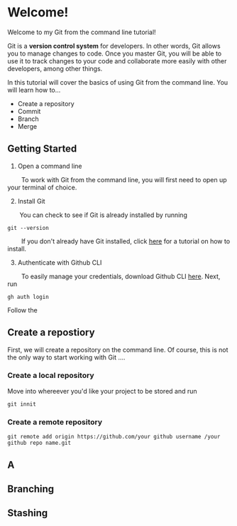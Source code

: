 # Welcome!
Welcome to my Git from the command line tutorial!

Git is a **version control system** for developers. In other words, Git allows you to manage changes to code. Once you master Git, you will be able to use it to track changes to your code and collaborate more easily with other developers, among other things.

In this tutorial will cover the basics of using Git from the command line. You will learn how to...
* Create a repository
* Commit
* Branch
* Merge

## Getting Started

1. Open a command line

&nbsp;&nbsp;&nbsp;&nbsp;&nbsp;&nbsp;&nbsp; To work with Git from the command line, you will first need to open up your terminal of choice.
  
2. Install Git <br>

&nbsp;&nbsp;&nbsp;&nbsp;&nbsp;&nbsp;&nbsp;You can check to see if Git is already installed by running
   ```
   git --version
   ```
&nbsp;&nbsp;&nbsp;&nbsp;&nbsp;&nbsp;&nbsp; If you don't already have Git installed, click [here](https://docs.gitlab.com/ee/topics/git/how_to_install_git/index.html) for a tutorial on how to install.
 
3. Authenticate with Github CLI

&nbsp;&nbsp;&nbsp;&nbsp;&nbsp;&nbsp;&nbsp; To easily manage your credentials, download Github CLI [here](https://github.com/cli/cli#installation). Next, run

```
gh auth login
```
Follow the 

## Create a repostiory
First, we will create a repository on the command line. Of course, this is not the only way to start working with Git ....

### Create a local repository
Move into whereever you'd like your project to be stored and run
```
git innit
```

### Create a remote repository
```
git remote add origin https://github.com/your github username /your github repo name.git
```

## A

## Branching

## Stashing
